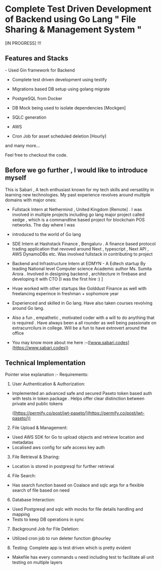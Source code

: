 <h1>Complete Test Driven Development of Backend using Go Lang " File Sharing & Management System " </h1>
[IN PROGRESS] !!!
<h2>Features and Stacks </h2>
- Used Gin framework for Backend 

- Complete test driven development using testify
  
- Migrations based DB setup using golang migrate
  
- PostgreSQL from Docker
  
- DB Mock being used to isolate dependencies  [Mockgen]
  
- SQLC generation
  
- AWS
  
- Cron Job for asset scheduled deletion [Hourly]
  
 and many more...

 Feel free to checkout the code.


<h2>Before we go further , I would like to introduce myself </h2>

This is Sabari , A tech enthusiast known for my tech skills and versatility in learning new technologies. My past experience revolves around multiple domains with major ones:
- Fullstack Intern at Nethermind , United Kingdom [Remote] . I was involved in multiple projects including go lang major project called sedge , which is a commandline based project for blockchain POS networks. The day where I was
- introduced to the world of Go lang
- SDE Intern at Hashstack Finance , Bengaluru . A finance based protocol trading application that revoved around Next , typescript , Next API , AWS DynamoDBs etc. Was involved fullstack in contributing to project
- Backend and Infrastructure Intern at EDMYN - A Edtech startup By leading National level Computer science Academic author Ms. Sumita Arora . Involved in designing backend , architecture in firebase and developing it with CTO [I was the first hire :) ]
- Hvae worked with other startups like Golddust Finance as well with freelancing experince in freshman + sophomore year
- Experienced and skilled in Go lang. Have also taken courses revolving around Go lang. 
- Also a fun , empathetic , motivated coder with a will to do anything that is required . Have always been a all rounder as well being passionate on extracurrcilurs in college. Will be a fun to have extrovert around the office

- You may know more about me here :-([www.sabari.codes](https://www.sabari.codes))

<h2>Technical Implementation</h2>

Pointer wise explanation :-
Requirements:
1. User Authentication & Authorization:
- Implemented an advanced safe and secured Paseto token based auth with tests in token package . Helps offer clear distinction between private and public tokens

  ([https://permify.co/post/jwt-paseto/](https://permify.co/post/jwt-paseto/))

2. File Upload & Management:
- Used AWS SDK for Go to upload objects and retrieve location and metadatas
- Localised aws config for safe access key auth
  

3. File Retrieval & Sharing:
- Location is stored in postgresql for further retrieval

4. File Search:
- Has search function based on Coalace and sqlc args for a flexible search of file based on need


6. Database Interaction:
- Used Postgresql and sqlc with mocks for file details handling and mapping
- Tests to keep DB operations in sync


7. Background Job for File Deletion:
- Utilized cron job to run deleter function @hourley

8. Testing:
Complete app is test driven which is pretty evident
- Makefile has every commands u need including test to facilitate all unit testing on multiple layers



